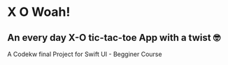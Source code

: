 # X O Woah!
## An every day X-O tic-tac-toe App with a twist 🤓

A Codekw final Project for Swift UI - Begginer Course
